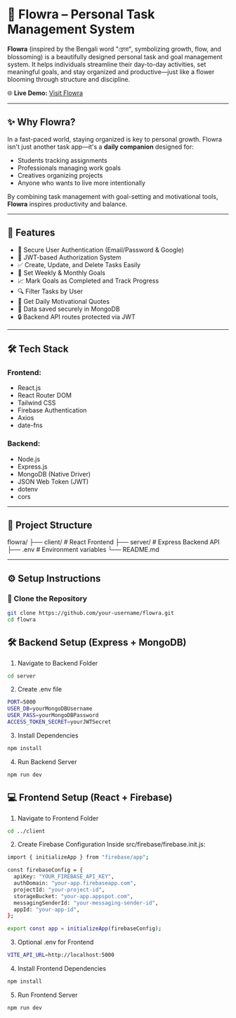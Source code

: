 # 🌸 Flowra – Personal Task Management System

**Flowra** (inspired by the Bengali word "ফ্লোরা", symbolizing growth, flow, and blossoming) is a beautifully designed personal task and goal management system. It helps individuals streamline their day-to-day activities, set meaningful goals, and stay organized and productive—just like a flower blooming through structure and discipline.

🌐 **Live Demo:** [Visit Flowra](https://task-management-system-3028a.web.app)

---

## ✨ Why Flowra?

In a fast-paced world, staying organized is key to personal growth. Flowra isn't just another task app—it's a **daily companion** designed for:

- Students tracking assignments
- Professionals managing work goals
- Creatives organizing projects
- Anyone who wants to live more intentionally

By combining task management with goal-setting and motivational tools, **Flowra** inspires productivity and balance.

---

## 🚀 Features

- 🔐 Secure User Authentication (Email/Password & Google)
- 🧾 JWT-based Authorization System
- ✅ Create, Update, and Delete Tasks Easily
- 📅 Set Weekly & Monthly Goals
- 📈 Mark Goals as Completed and Track Progress
- 🔍 Filter Tasks by User
- 🧠 Get Daily Motivational Quotes
- 💾 Data saved securely in MongoDB
- 🔒 Backend API routes protected via JWT

---

## 🛠️ Tech Stack

### Frontend:
- React.js
- React Router DOM
- Tailwind CSS
- Firebase Authentication
- Axios
- date-fns

### Backend:
- Node.js
- Express.js
- MongoDB (Native Driver)
- JSON Web Token (JWT)
- dotenv
- cors

---

## 📁 Project Structure

flowra/
├── client/ # React Frontend
├── server/ # Express Backend API
├── .env # Environment variables
└── README.md


---

## ⚙️ Setup Instructions

### 🔽 Clone the Repository

```bash
git clone https://github.com/your-username/flowra.git
cd flowra
```
## 🛠️ Backend Setup (Express + MongoDB)
1. Navigate to Backend Folder

```bash
cd server
```

2. Create .env file
```bash
PORT=5000
USER_DB=yourMongoDBUsername
USER_PASS=yourMongoDBPassword
ACCESS_TOKEN_SECRET=yourJWTSecret
```
3. Install Dependencies
```bash
npm install
```
4. Run Backend Server
```bash
npm run dev
```
## 💻 Frontend Setup (React + Firebase)
1. Navigate to Frontend Folder
```bash
cd ../client
```
2. Create Firebase Configuration
Inside src/firebase/firebase.init.js:
```bash
import { initializeApp } from "firebase/app";
```
```bash
const firebaseConfig = {
  apiKey: "YOUR_FIREBASE_API_KEY",
  authDomain: "your-app.firebaseapp.com",
  projectId: "your-project-id",
  storageBucket: "your-app.appspot.com",
  messagingSenderId: "your-messaging-sender-id",
  appId: "your-app-id",
};

export const app = initializeApp(firebaseConfig);
```
3. Optional .env for Frontend
```bash
VITE_API_URL=http://localhost:5000
```
4. Install Frontend Dependencies
```bash
npm install
```
5. Run Frontend Server
```bash
npm run dev
```
